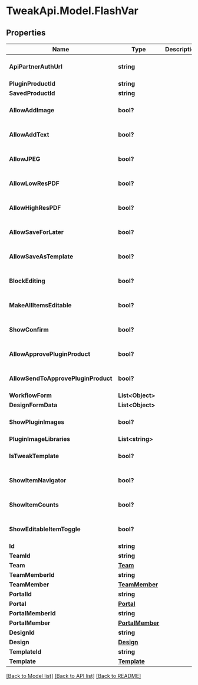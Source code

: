 # TweakApi.Model.FlashVar
## Properties

Name | Type | Description | Notes
------------ | ------------- | ------------- | -------------
**ApiPartnerAuthUrl** | **string** |  | [optional] [default to ""]
**PluginProductId** | **string** |  | [optional] 
**SavedProductId** | **string** |  | [optional] 
**AllowAddImage** | **bool?** |  | [optional] [default to false]
**AllowAddText** | **bool?** |  | [optional] [default to false]
**AllowJPEG** | **bool?** |  | [optional] [default to false]
**AllowLowResPDF** | **bool?** |  | [optional] [default to false]
**AllowHighResPDF** | **bool?** |  | [optional] [default to false]
**AllowSaveForLater** | **bool?** |  | [optional] [default to false]
**AllowSaveAsTemplate** | **bool?** |  | [optional] [default to false]
**BlockEditing** | **bool?** |  | [optional] [default to false]
**MakeAllItemsEditable** | **bool?** |  | [optional] [default to false]
**ShowConfirm** | **bool?** |  | [optional] [default to false]
**AllowApprovePluginProduct** | **bool?** |  | [optional] [default to false]
**AllowSendToApprovePluginProduct** | **bool?** |  | [optional] [default to false]
**WorkflowForm** | **List&lt;Object&gt;** |  | [optional] 
**DesignFormData** | **List&lt;Object&gt;** |  | [optional] 
**ShowPluginImages** | **bool?** |  | [optional] [default to false]
**PluginImageLibraries** | **List&lt;string&gt;** |  | [optional] 
**IsTweakTemplate** | **bool?** |  | [optional] [default to false]
**ShowItemNavigator** | **bool?** |  | [optional] [default to false]
**ShowItemCounts** | **bool?** |  | [optional] [default to false]
**ShowEditableItemToggle** | **bool?** |  | [optional] [default to false]
**Id** | **string** |  | [optional] 
**TeamId** | **string** |  | [optional] 
**Team** | [**Team**](Team.md) |  | [optional] 
**TeamMemberId** | **string** |  | [optional] 
**TeamMember** | [**TeamMember**](TeamMember.md) |  | [optional] 
**PortalId** | **string** |  | [optional] 
**Portal** | [**Portal**](Portal.md) |  | [optional] 
**PortalMemberId** | **string** |  | [optional] 
**PortalMember** | [**PortalMember**](PortalMember.md) |  | [optional] 
**DesignId** | **string** |  | [optional] 
**Design** | [**Design**](Design.md) |  | [optional] 
**TemplateId** | **string** |  | [optional] 
**Template** | [**Template**](Template.md) |  | [optional] 

[[Back to Model list]](../README.md#documentation-for-models) [[Back to API list]](../README.md#documentation-for-api-endpoints) [[Back to README]](../README.md)


